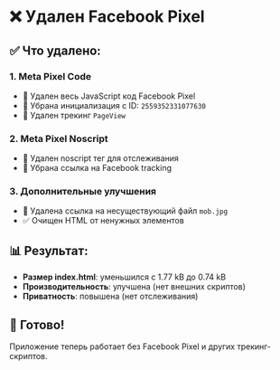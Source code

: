 # ❌ Удален Facebook Pixel

## ✅ Что удалено:

### 1. **Meta Pixel Code**
- 🚫 Удален весь JavaScript код Facebook Pixel
- 🚫 Убрана инициализация с ID: `2559352331077630`
- 🚫 Удален трекинг `PageView`

### 2. **Meta Pixel Noscript**
- 🚫 Удален noscript тег для отслеживания
- 🚫 Убрана ссылка на Facebook tracking

### 3. **Дополнительные улучшения**
- 🚫 Удалена ссылка на несуществующий файл `mob.jpg`
- ✅ Очищен HTML от ненужных элементов

## 📊 Результат:

- **Размер index.html**: уменьшился с 1.77 kB до 0.74 kB
- **Производительность**: улучшена (нет внешних скриптов)
- **Приватность**: повышена (нет отслеживания)

## 🚀 Готово!

Приложение теперь работает без Facebook Pixel и других трекинг-скриптов.
